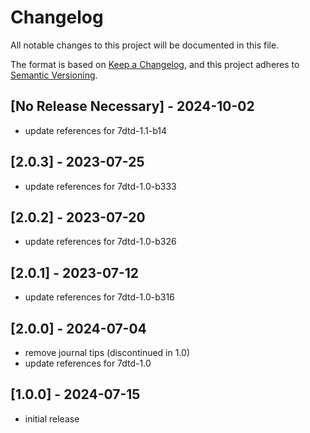 # Changelog

All notable changes to this project will be documented in this file.

The format is based on [Keep a Changelog](https://keepachangelog.com/en/1.0.0/),
and this project adheres to [Semantic Versioning](https://semver.org/spec/v2.0.0.html).

## [No Release Necessary] - 2024-10-02

- update references for 7dtd-1.1-b14

## [2.0.3] - 2023-07-25

- update references for 7dtd-1.0-b333

## [2.0.2] - 2023-07-20

- update references for 7dtd-1.0-b326

## [2.0.1] - 2023-07-12

- update references for 7dtd-1.0-b316

## [2.0.0] - 2024-07-04

- remove journal tips (discontinued in 1.0)
- update references for 7dtd-1.0

## [1.0.0] - 2024-07-15

- initial release

